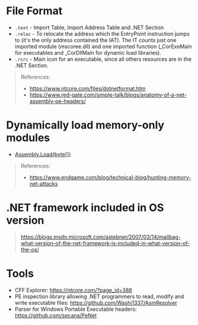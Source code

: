 # File Format
- `.text` - Import Table, Import Address Table and .NET Section
- `.reloc` - To relocate the address which the EntryPoint instruction jumps to (it's the only address contained the IAT). The IT counts just one imported module (mscoree.dll) and one imported function (\_CorExeMain for executables and \_CorDllMain for dynamic load libraries).
- `.rsrc` - Main icon for an executable, since all others resources are in the .NET Section.

> References:
> - https://www.ntcore.com/files/dotnetformat.htm
> - https://www.red-gate.com/simple-talk/blogs/anatomy-of-a-net-assembly-pe-headers/

# Dynamically load memory-only modules

- [Assembly.Load(byte[])](https://msdn.microsoft.com/en-us/library/system.reflection.assembly.load)

> References:
> - https://www.endgame.com/blog/technical-blog/hunting-memory-net-attacks

# .NET framework included in OS version

> https://blogs.msdn.microsoft.com/astebner/2007/03/14/mailbag-what-version-of-the-net-framework-is-included-in-what-version-of-the-os/

# Tools

- CFF Explorer: https://ntcore.com/?page_id=388
- PE inspection library allowing .NET programmers to read, modify and write executable files: https://github.com/Washi1337/AsmResolver
- Parser for Windows Portable Executable headers: https://github.com/secana/PeNet
